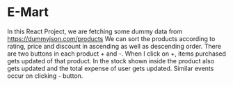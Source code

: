 # E-Mart
In this React Project, we are fetching some dummy data from https://dummyjson.com/products
We can sort the products according to rating, price and discount in ascending as well as descending order. There are two buttons in each product + and -.
When I click on +, items purchased gets updated of that product. In the stock shown inside the product also gets updated and the total expense of user gets updated.
Similar events occur on clicking - button.

